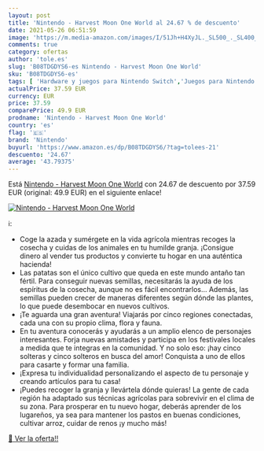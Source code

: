 ```yaml
---
layout: post
title: 'Nintendo - Harvest Moon One World al 24.67 % de descuento'
date: 2021-05-26 06:51:59
image: 'https://m.media-amazon.com/images/I/51Jh+H4XyJL._SL500_._SL400_.jpg'
comments: true
category: ofertas
author: 'tole.es'
slug: 'B08TDGDYS6-es Nintendo - Harvest Moon One World'
sku: 'B08TDGDYS6-es'
tags: [ 'Hardware y juegos para Nintendo Switch','Juegos para Nintendo Switch','Videojuegos','nintendo', ]
actualPrice: 37.59 EUR
currency: EUR
price: 37.59
comparePrice: 49.9 EUR
prodname: 'Nintendo - Harvest Moon One World'
country: 'es'
flag: '🇪🇸'
brand: 'Nintendo'
buyurl: 'https://www.amazon.es/dp/B08TDGDYS6/?tag=tolees-21'
descuento: '24.67'
average: '43.79375'
---
```


Está [Nintendo - Harvest Moon One World](https://www.amazon.es/dp/B08TDGDYS6/?tag=tolees-21) con 24.67 de descuento por 37.59 EUR (original: 49.9 EUR) en el siguiente enlace!

[![Nintendo - Harvest Moon One World](https://m.media-amazon.com/images/I/51Jh+H4XyJL._SL500_._SL400_.jpg)](https://www.amazon.es/dp/B08TDGDYS6/?tag=tolees-21)

ℹ️:

- Coge la azada y sumérgete en la vida agrícola mientras recoges la cosecha y cuidas de los animales en tu humilde granja. ¡Consigue dinero al vender tus productos y convierte tu hogar en una auténtica hacienda!
- Las patatas son el único cultivo que queda en este mundo antaño tan fértil. Para conseguir nuevas semillas, necesitarás la ayuda de los espíritus de la cosecha, aunque no es fácil encontrarlos… Además, las semillas pueden crecer de maneras diferentes según dónde las plantes, lo que puede desembocar en nuevos cultivos.
- ¡Te aguarda una gran aventura! Viajarás por cinco regiones conectadas, cada una con su propio clima, flora y fauna.
- En tu aventura conocerás y ayudarás a un amplio elenco de personajes interesantes. Forja nuevas amistades y participa en los festivales locales a medida que te integras en la comunidad. Y no solo eso: ¡hay cinco solteras y cinco solteros en busca del amor! Conquista a uno de ellos para casarte y formar una familia.
- ¡Expresa tu individualidad personalizando el aspecto de tu personaje y creando artículos para tu casa!
- ¡Puedes recoger la granja y llevártela dónde quieras! La gente de cada región ha adaptado sus técnicas agrícolas para sobrevivir en el clima de su zona. Para prosperar en tu nuevo hogar, deberás aprender de los lugareños, ya sea para mantener los pastos en buenas condiciones, cultivar arroz, cuidar de renos ¡y mucho más!

[🛒 Ver la oferta!!](https://www.amazon.es/dp/B08TDGDYS6/?tag=tolees-21)
